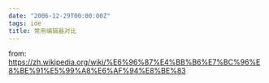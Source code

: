 ```yaml
---
date: "2006-12-29T00:00:00Z"
tags: ide
title: 常用编辑器对比
---
```


from: https://zh.wikipedia.org/wiki/%E6%96%87%E4%BB%B6%E7%BC%96%E8%BE%91%E5%99%A8%E6%AF%94%E8%BE%83
